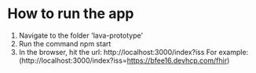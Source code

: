 # How to run the app
1. Navigate to the folder 'lava-prototype'
2. Run the command npm start
3. In the browser, hit the url: http://localhost:3000/index?iss<fhir-server-url>
For example: (http://localhost:3000/index?iss=https://bfee16.devhcp.com/fhir)

